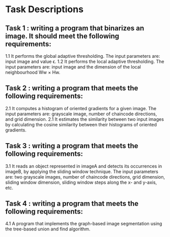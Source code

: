# Task Descriptions

## Task 1 : writing a program that binarizes an image. It should meet the following requirements:
1.1 It performs the global adaptive thresholding. The input parameters are: input image and value ϵ.
1.2 It performs the local adaptive thresholding. The input parameters are: input image and the dimension of the local neighbourhood Ww × Hw.

## Task 2 : writing a program that meets the following requirements:
2.1 It computes a histogram of oriented gradients for a given image. The input parameters are: grayscale image, number of chaincode directions, and grid dimension.
2.1 It estimates the similarity between two input images by calculating the cosine similarity between their histograms of oriented gradients.

## Task 3 : writing a program that meets the following requirements:
3.1 It reads an object represented in imageA and detects its occurrences in imageB, by applying the sliding window technique. The input parameters are: two grayscale images, number of chaincode directions, grid dimension, sliding window dimension, sliding window steps along the x- and y-axis, etc.

## Task 4 : writing a program that meets the following requirements:
4.1  A program that implements the graph-based image segmentation using the tree-based union and find algorithm.
